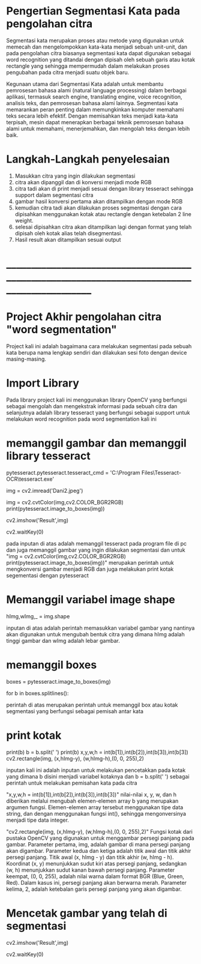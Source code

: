 # Pengertian Segmentasi Kata pada pengolahan citra
Segmentasi kata merupakan proses atau metode yang digunakan untuk memecah dan mengelompokkan kata-kata menjadi sebuah unit-unit, dan pada pengolahan citra biasanya segmentasi kata dapat digunakan sebagai word recognition yang ditandai dengan dipisah oleh sebuah garis atau kotak rectangle yang sehingga mempermudah dalam melakukan proses pengubahan pada citra menjadi suatu objek baru.

Kegunaan utama dari Segmentasi Kata adalah untuk membantu pemrosesan bahasa alami (natural language processing) dalam berbagai aplikasi, termasuk search engine, translating engine, voice recognition, analisis teks, dan pemrosesan bahasa alami lainnya.
Segmentasi kata memarankan peran penting dalam memungkinkan komputer memahami teks secara lebih efektif. Dengan memisahkan teks menjadi kata-kata terpisah, mesin dapat menerapkan berbagai teknik pemrosesan bahasa alami untuk memahami, menerjemahkan, dan mengolah teks dengan lebih baik.

# Langkah-Langkah penyelesaian
1. Masukkan citra yang ingin dilakukan segmentasi 
2. citra akan dipanggil dan di konversi menjadi mode RGB
3. citra tadi akan di print menjadi sesuai dengan library tesseract sehingga support dalam segmentasi citra
4. gambar hasil konversi pertama akan ditampilkan dengan mode RGB
5. kemudian citra tadi akan dilakukan proses segmentasi dengan cara dipisahkan menggunakan kotak atau rectangle dengan ketebalan 2 line weight.
6. selesai dipisahkan citra akan ditampilkan lagi dengan format yang telah dipisah oleh kotak alias telah disegmentasi.
7. Hasil result akan ditampilkan sesuai output

# ___________________________________________________________________________________________
# Project Akhir pengolahan citra "word segmentation"
Project kali ini adalah bagaimana cara melakukan segmentasi pada sebuah kata berupa nama lengkap sendiri dan dilakukan sesi foto dengan device masing-masing.

# Import Library
Pada library project kali ini menggunakan library OpenCV yang berfungsi sebagai mengolah dan mengekstrak informasi pada sebuah citra dan selanjutnya adalah library tesseract yang berfungsi sebagai support untuk melakukan word recognition pada word segmentation kali ini

# memanggil gambar dan memanggil library tesseract
pytesseract.pytesseract.tesseract_cmd = 'C:\Program Files\Tesseract-OCR\tesseract.exe'

img = cv2.imread('Dani2.jpeg')

img = cv2.cvtColor(img,cv2.COLOR_BGR2RGB) print(pytesseract.image_to_boxes(img))

cv2.imshow('Result',img)

cv2.waitKey(0)

pada inputan di atas adalah memanggil tesseract pada program file di pc dan juga memanggil gambar yang ingin dilakukan segmentasi dan untuk "img = cv2.cvtColor(img,cv2.COLOR_BGR2RGB) print(pytesseract.image_to_boxes(img))" merupakan perintah untuk mengkonversi gambar menjadi RGB dan juga melakukan print kotak segementasi dengan pytesseract

# Memanggil variabel image shape
hImg,wImg,_ = img.shape

inputan di atas adalah perintah memasukkan variabel gambar yang nantinya akan digunakan untuk mengubah bentuk citra yang dimana hImg adalah tinggi gambar dan wImg adalah lebar gambar.

# memanggil boxes
boxes = pytesseract.image_to_boxes(img)

for b in boxes.splitlines():

perintah di atas merupakan perintah untuk memanggil box atau kotak segmentasi yang berfungsi sebagai pemisah antar kata 

# print kotak
print(b) 
b = b.split(' ')
print(b)
x,y,w,h = int(b[1]),int(b[2]),int(b[3]),int(b[3])
cv2.rectangle(img, (x,hImg-y), (w,hImg-h),(0, 0, 255),2)

inputan kali ini adalah inputan untuk melakukan pencetakkan pada kotak yang dimana b disini menjadi variabel kotaknya dan b = b.split(' ') sebagai perintah untuk melakukan pemisahan kata pada citra 

"x,y,w,h = int(b[1]),int(b[2]),int(b[3]),int(b[3])"
nilai-nilai x, y, w, dan h diberikan melalui mengubah elemen-elemen array b yang merupakan argumen fungsi.
Elemen-elemen array tersebut menggunakan tipe data string, dan dengan menggunakan fungsi int(), sehingga mengonversinya menjadi tipe data integer.

"cv2.rectangle(img, (x,hImg-y), (w,hImg-h),(0, 0, 255),2)"
Fungsi kotak dari pustaka OpenCV yang digunakan untuk menggambar persegi panjang pada gambar.
Parameter pertama, img, adalah gambar di mana persegi panjang akan digambar.
Parameter kedua dan ketiga adalah titik awal dan titik akhir persegi panjang. Titik awal (x, hImg - y) dan titik akhir (w, hImg - h).
Koordinat (x, y) menunjukkan sudut kiri atas persegi panjang, sedangkan (w, h) menunjukkan sudut kanan bawah persegi panjang.
Parameter keempat, (0, 0, 255), adalah nilai warna dalam format BGR (Blue, Green, Red). Dalam kasus ini, persegi panjang akan berwarna merah.
Parameter kelima, 2, adalah ketebalan garis persegi panjang yang akan digambar.

# Mencetak gambar yang telah di segmentasi
cv2.imshow('Result',img)

cv2.waitKey(0)